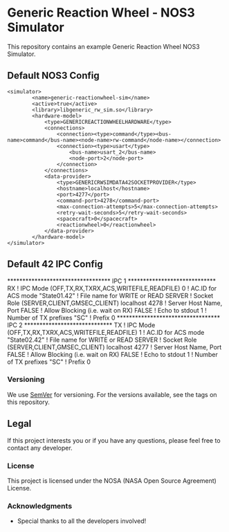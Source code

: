 # Generic Reaction Wheel - NOS3 Simulator

This repository contains an example Generic Reaction Wheel NOS3 Simulator.

## Default NOS3 Config

    <simulator>
            <name>generic-reactionwheel-sim</name>
            <active>true</active>
            <library>libgeneric_rw_sim.so</library>
            <hardware-model>
                <type>GENERICREACTIONWHEELHARDWARE</type>
                <connections>
                    <connection><type>command</type><bus-name>command</bus-name><node-name>rw-command</node-name></connection>
                    <connection><type>usart</type>
                        <bus-name>usart_2</bus-name>
                        <node-port>2</node-port>
                    </connection>
                </connections>
                <data-provider>               
                    <type>GENERICRWSIMDATA42SOCKETPROVIDER</type>
                    <hostname>localhost</hostname>
                    <port>4277</port>
                    <command-port>4278</command-port>
                    <max-connection-attempts>5</max-connection-attempts>
                    <retry-wait-seconds>5</retry-wait-seconds>
                    <spacecraft>0</spacecraft>
                    <reactionwheel>0</reactionwheel>
                </data-provider>               
            </hardware-model>
    </simulator>

## Default 42 IPC Config
**********************************  IPC 1   *****************************
RX                                      ! IPC Mode (OFF,TX,RX,TXRX,ACS,WRITEFILE,READFILE)
0                                       ! AC.ID for ACS mode
"State01.42"                            ! File name for WRITE or READ
SERVER                                  ! Socket Role (SERVER,CLIENT,GMSEC_CLIENT)
localhost      4278                     ! Server Host Name, Port 
FALSE                                   ! Allow Blocking (i.e. wait on RX)
FALSE                                   ! Echo to stdout
1                                       ! Number of TX prefixes
"SC"                                    ! Prefix 0
**********************************  IPC 2   *****************************
TX                                      ! IPC Mode (OFF,TX,RX,TXRX,ACS,WRITEFILE,READFILE)
1                                       ! AC.ID for ACS mode
"State02.42"                            ! File name for WRITE or READ
SERVER                                  ! Socket Role (SERVER,CLIENT,GMSEC_CLIENT)
localhost      4277                     ! Server Host Name, Port 
FALSE                                   ! Allow Blocking (i.e. wait on RX)
FALSE                                   ! Echo to stdout
1                                       ! Number of TX prefixes
"SC"                                    ! Prefix 0


### Versioning
We use [SemVer](http://semver.org/) for versioning. For the versions available, see the tags on this repository.

## Legal 
If this project interests you or if you have any questions, please feel free to contact any developer.

### License
This project is licensed under the NOSA (NASA Open Source Agreement) License. 

### Acknowledgments
* Special thanks to all the developers involved!

